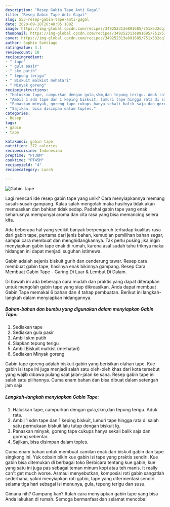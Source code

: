 ```yaml
---
description: "Resep Gabin Tape Anti Gagal"
title: "Resep Gabin Tape Anti Gagal"
slug: 553-resep-gabin-tape-anti-gagal
date: 2020-09-18T20:48:05.188Z
image: https://img-global.cpcdn.com/recipes/349252313e891685/751x532cq70/gabin-tape-foto-resep-utama.jpg
thumbnail: https://img-global.cpcdn.com/recipes/349252313e891685/751x532cq70/gabin-tape-foto-resep-utama.jpg
cover: https://img-global.cpcdn.com/recipes/349252313e891685/751x532cq70/gabin-tape-foto-resep-utama.jpg
author: Sophie Santiago
ratingvalue: 3.1
reviewcount: 10
recipeingredient:
- " tape"
- " gula pasir"
- " skm putih"
- " tepung terigu"
- " Biskuit malkist mehatari"
- " Minyak goreng"
recipeinstructions:
- "Haluskan tape, campurkan dengan gula,skm,dan tepung terigu. Aduk rata."
- "Ambil 1 sdm tape dan 1 keping biskuit, lumuri tape hingga rata di salah satu permukaan biskuit lalu tutup dengan biskuit lg."
- "Panaskan minyak, goreng tape cukups hanya sekali balik saja dan goreng sebentar."
- "Sajikan, bisa disimpan dalam toples."
categories:
- Resep
tags:
- gabin
- tape

katakunci: gabin tape 
nutrition: 272 calories
recipecuisine: Indonesian
preptime: "PT30M"
cooktime: "PT45M"
recipeyield: "4"
recipecategory: Lunch

---
```



![Gabin Tape](https://img-global.cpcdn.com/recipes/349252313e891685/751x532cq70/gabin-tape-foto-resep-utama.jpg)

Lagi mencari ide resep gabin tape yang unik? Cara menyiapkannya memang susah-susah gampang. Kalau salah mengolah maka hasilnya tidak akan memuaskan dan bahkan tidak sedap. Padahal gabin tape yang enak seharusnya mempunyai aroma dan cita rasa yang bisa memancing selera kita.

Ada beberapa hal yang sedikit banyak berpengaruh terhadap kualitas rasa dari gabin tape, pertama dari jenis bahan, kemudian pemilihan bahan segar, sampai cara membuat dan menghidangkannya. Tak perlu pusing jika ingin menyiapkan gabin tape enak di rumah, karena asal sudah tahu triknya maka hidangan ini dapat menjadi suguhan istimewa.

Gabin adalah sejenis biskuit gurih dan cenderung tawar. Resep cara membuat gabin tape, hasilnya enak bikinnya gampang. Resep Cara Membuat Gabin Tape - Garing Di Luar &amp; Lembut Di Dalam.


Di bawah ini ada beberapa cara mudah dan praktis yang dapat diterapkan untuk mengolah gabin tape yang siap dikreasikan. Anda dapat membuat Gabin Tape memakai 6 bahan dan 4 tahap pembuatan. Berikut ini langkah-langkah dalam menyiapkan hidangannya.

<!--inarticleads1-->

##### Bahan-bahan dan bumbu yang digunakan dalam menyiapkan Gabin Tape:

1. Sediakan  tape
1. Sediakan  gula pasir
1. Ambil  skm putih
1. Siapkan  tepung terigu
1. Ambil  Biskuit malkist (me:hatari)
1. Sediakan  Minyak goreng


Gabin tape goreng adalah biskuit gabin yang berisikan olahan tape. Kue gabin isi tape ini juga menjadi salah satu oleh-oleh khas dari kota tersebut yang wajib dibawa pulang saat jalan-jalan ke sana. Resep gabin tape ini salah satu pilihannya. Cuma enam bahan dan bisa dibuat dalam setengah jam saja. 

<!--inarticleads2-->

##### Langkah-langkah menyiapkan Gabin Tape:

1. Haluskan tape, campurkan dengan gula,skm,dan tepung terigu. Aduk rata.
1. Ambil 1 sdm tape dan 1 keping biskuit, lumuri tape hingga rata di salah satu permukaan biskuit lalu tutup dengan biskuit lg.
1. Panaskan minyak, goreng tape cukups hanya sekali balik saja dan goreng sebentar.
1. Sajikan, bisa disimpan dalam toples.


Cuma enam bahan untuk membuat camilan enak dari biskuit gabin dan tape singkong ini. Yuk cobain bikin kue gabin isi tape yang praktis sendiri. Kue gabin bisa ditemukan di berbagai toko Berbicara tentang kue gabin, kue yang satu ini juga pas sebagai teman minum kopi atau teh manis. It really can&#39;t get much worse. Asmaul menyebutkan, komposisi roti gabin sangatlah sederhana, yakni menyiapkan roti gabin, tape yang difermentasi sendiri selama tiga hari sebagai isi menunya, gula, tepung terigu dan susu. 

Gimana nih? Gampang kan? Itulah cara menyiapkan gabin tape yang bisa Anda lakukan di rumah. Semoga bermanfaat dan selamat mencoba!
